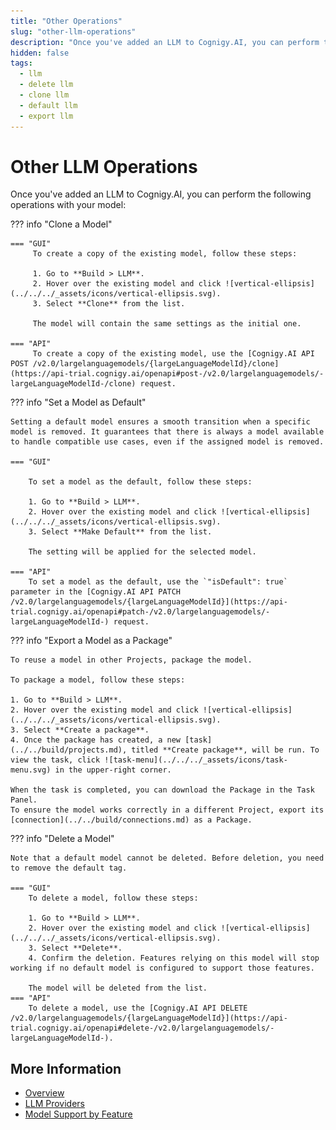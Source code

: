 ```yaml
---
title: "Other Operations"
slug: "other-llm-operations"
description: "Once you've added an LLM to Cognigy.AI, you can perform the following operations with your model: clone, set as default, export, or delete. "
hidden: false
tags:
  - llm
  - delete llm
  - clone llm
  - default llm
  - export llm
---
```


# Other LLM Operations

Once you've added an LLM to Cognigy.AI, you can perform the following operations with your model:

??? info "Clone a Model"

    === "GUI"
         To create a copy of the existing model, follow these steps:
    
         1. Go to **Build > LLM**.
         2. Hover over the existing model and click ![vertical-ellipsis](../../../_assets/icons/vertical-ellipsis.svg).
         3. Select **Clone** from the list.
    
         The model will contain the same settings as the initial one.
   
    === "API"
         To create a copy of the existing model, use the [Cognigy.AI API POST /v2.0/largelanguagemodels/{largeLanguageModelId}/clone](https://api-trial.cognigy.ai/openapi#post-/v2.0/largelanguagemodels/-largeLanguageModelId-/clone) request.

??? info "Set a Model as Default"

    Setting a default model ensures a smooth transition when a specific model is removed. It guarantees that there is always a model available to handle compatible use cases, even if the assigned model is removed.

    === "GUI"

        To set a model as the default, follow these steps:
    
        1. Go to **Build > LLM**.
        2. Hover over the existing model and click ![vertical-ellipsis](../../../_assets/icons/vertical-ellipsis.svg).
        3. Select **Make Default** from the list.
    
        The setting will be applied for the selected model.
       
    === "API"
        To set a model as the default, use the `"isDefault": true` parameter in the [Cognigy.AI API PATCH /v2.0/largelanguagemodels/{largeLanguageModelId}](https://api-trial.cognigy.ai/openapi#patch-/v2.0/largelanguagemodels/-largeLanguageModelId-) request. 

??? info "Export a Model as a Package"

    To reuse a model in other Projects, package the model.

    To package a model, follow these steps:

    1. Go to **Build > LLM**.
    2. Hover over the existing model and click ![vertical-ellipsis](../../../_assets/icons/vertical-ellipsis.svg).
    3. Select **Create a package**.
    4. Once the package has created, a new [task](../../build/projects.md), titled **Create package**, will be run. To view the task, click ![task-menu](../../../_assets/icons/task-menu.svg) in the upper-right corner.

    When the task is completed, you can download the Package in the Task Panel.
    To ensure the model works correctly in a different Project, export its [connection](../../build/connections.md) as a Package.

??? info "Delete a Model"

    Note that a default model cannot be deleted. Before deletion, you need to remove the default tag.

    === "GUI"
        To delete a model, follow these steps:
    
        1. Go to **Build > LLM**.
        2. Hover over the existing model and click ![vertical-ellipsis](../../../_assets/icons/vertical-ellipsis.svg).
        3. Select **Delete**.
        4. Confirm the deletion. Features relying on this model will stop working if no default model is configured to support those features.
    
        The model will be deleted from the list.
    === "API"
        To delete a model, use the [Cognigy.AI API DELETE /v2.0/largelanguagemodels/{largeLanguageModelId}](https://api-trial.cognigy.ai/openapi#delete-/v2.0/largelanguagemodels/-largeLanguageModelId-).

## More Information

- [Overview](overview.md)
- [LLM Providers](providers/all-providers.md)
- [Model Support by Feature](model-support-by-feature.md)
